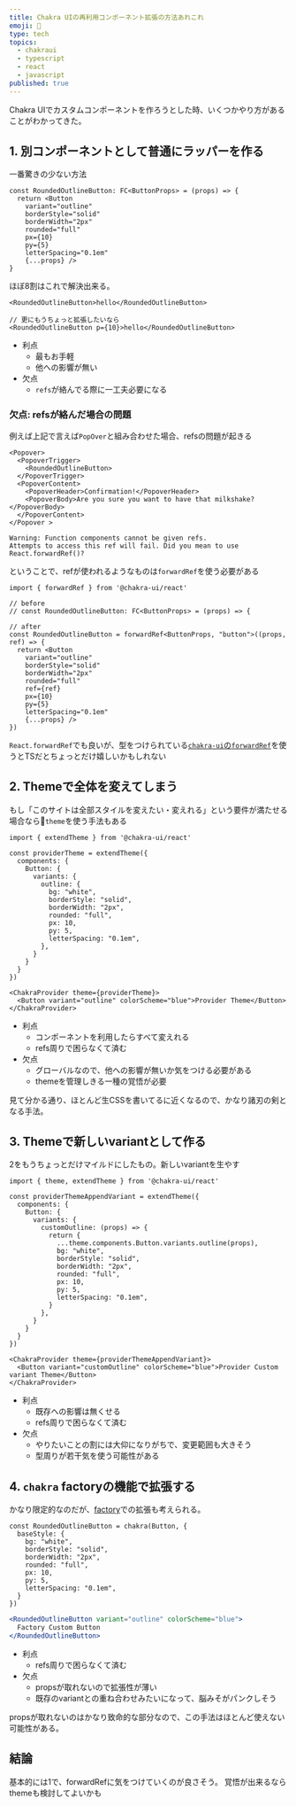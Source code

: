 ```yaml
---
title: Chakra UIの再利用コンポーネント拡張の方法あれこれ
emoji: 🎊
type: tech
topics:
  - chakraui
  - typescript
  - react
  - javascript
published: true
---
```


Chakra UIでカスタムコンポーネントを作ろうとした時、いくつかやり方があることがわかってきた。

## 1. 別コンポーネントとして普通にラッパーを作る

一番驚きの少ない方法

```tsx
const RoundedOutlineButton: FC<ButtonProps> = (props) => {
  return <Button
    variant="outline"
    borderStyle="solid"
    borderWidth="2px"
    rounded="full"
    px={10}
    py={5}
    letterSpacing="0.1em"
    {...props} />
}
```

ほぼ8割はこれで解決出来る。

```tsx
<RoundedOutlineButton>hello</RoundedOutlineButton>

// 更にもうちょっと拡張したいなら
<RoundedOutlineButton p={10}>hello</RoundedOutlineButton>
```


* 利点
    * 最もお手軽
    * 他への影響が無い
* 欠点
    * `refs`が絡んでる際に一工夫必要になる

### 欠点: refsが絡んだ場合の問題

例えば上記で言えば`PopOver`と組み合わせた場合、refsの問題が起きる

```tsx
<Popover>
  <PopoverTrigger>
    <RoundedOutlineButton>
  </PopoverTrigger>
  <PopoverContent>
    <PopoverHeader>Confirmation!</PopoverHeader>
    <PopoverBody>Are you sure you want to have that milkshake?</PopoverBody>
  </PopoverContent>
</Popover >

```

```
Warning: Function components cannot be given refs. 
Attempts to access this ref will fail. Did you mean to use React.forwardRef()?
```

ということで、refが使われるようなものは`forwardRef`を使う必要がある

```tsx
import { forwardRef } from '@chakra-ui/react'

// before
// const RoundedOutlineButton: FC<ButtonProps> = (props) => { 

// after
const RoundedOutlineButton = forwardRef<ButtonProps, "button">((props, ref) => { 
  return <Button
    variant="outline"
    borderStyle="solid"
    borderWidth="2px"
    rounded="full"
    ref={ref}
    px={10}
    py={5}
    letterSpacing="0.1em"
    {...props} />
})
```

`React.forwardRef`でも良いが、型をつけられている[`chakra-ui`の`forwardRef`](https://github.com/chakra-ui/chakra-ui/blob/98efb69699b5cfc47158947ed82ea534b67555c1/packages/system/src/forward-ref.tsx#L8)を使うとTSだとちょっとだけ嬉しいかもしれない



## 2. Themeで全体を変えてしまう

もし「このサイトは全部スタイルを変えたい・変えれる」という要件が満たせる場合なら`theme`を使う手法もある

```tsx
import { extendTheme } from '@chakra-ui/react'

const providerTheme = extendTheme({
  components: {
    Button: {
      variants: {
        outline: {
          bg: "white",
          borderStyle: "solid",
          borderWidth: "2px",
          rounded: "full",
          px: 10,
          py: 5,
          letterSpacing: "0.1em",
        },
      }
    }
  }
})
```

```tsx
<ChakraProvider theme={providerTheme}>
  <Button variant="outline" colorScheme="blue">Provider Theme</Button>
</ChakraProvider>
```

* 利点
    * コンポーネントを利用したらすべて変えれる
    * refs周りで困らなくて済む
* 欠点
    * グローバルなので、他への影響が無いか気をつける必要がある
    * themeを管理しきる一種の覚悟が必要

見て分かる通り、ほとんど生CSSを書いてるに近くなるので、かなり諸刃の剣となる手法。


## 3. Themeで新しいvariantとして作る

2をもうちょっとだけマイルドにしたもの。新しいvariantを生やす

```tsx
import { theme, extendTheme } from '@chakra-ui/react'

const providerThemeAppendVariant = extendTheme({
  components: {
    Button: {
      variants: {
        customOutline: (props) => {
          return {
            ...theme.components.Button.variants.outline(props),
            bg: "white",
            borderStyle: "solid",
            borderWidth: "2px",
            rounded: "full",
            px: 10,
            py: 5,
            letterSpacing: "0.1em",
          }
        },
      }
    }
  }
})
```

```tsx
<ChakraProvider theme={providerThemeAppendVariant}>
  <Button variant="customOutline" colorScheme="blue">Provider Custom variant Theme</Button>
</ChakraProvider>
```

* 利点
    * 既存への影響は無くせる
    * refs周りで困らなくて済む
* 欠点
    * やりたいことの割には大仰になりがちで、変更範囲も大きそう
    * 型周りが若干気を使う可能性がある

## 4. `chakra` factoryの機能で拡張する

かなり限定的なのだが、[factory](https://chakra-ui.com/docs/features/chakra-factory)での拡張も考えられる。

```tsx
const RoundedOutlineButton = chakra(Button, {
  baseStyle: {
    bg: "white",
    borderStyle: "solid",
    borderWidth: "2px",
    rounded: "full",
    px: 10,
    py: 5,
    letterSpacing: "0.1em",
  }
})
```

```jsx
<RoundedOutlineButton variant="outline" colorScheme="blue">
  Factory Custom Button
</RoundedOutlineButton>
```

* 利点
    * refs周りで困らなくて済む
* 欠点
    * propsが取れないので拡張性が薄い
    * 既存のvariantとの重ね合わせみたいになって、脳みそがパンクしそう

propsが取れないのはかなり致命的な部分なので、この手法はほとんど使えない可能性がある。

## 結論

基本的には1で、forwardRefに気をつけていくのが良さそう。
覚悟が出来るならthemeも検討してよいかも